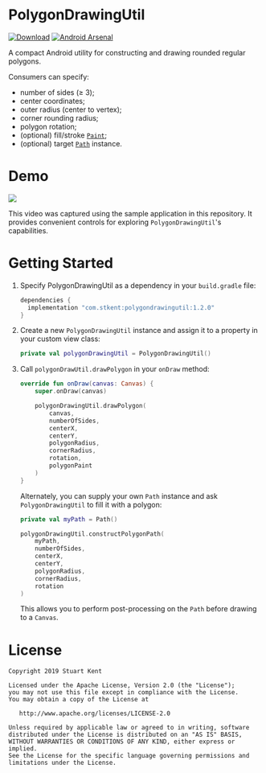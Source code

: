# PolygonDrawingUtil

 [![Download](https://api.bintray.com/packages/stkent/android-libraries/PolygonDrawingUtil/images/download.svg)](https://bintray.com/stkent/android-libraries/PolygonDrawingUtil/_latestVersion) [![Android Arsenal](https://img.shields.io/badge/Android%20Arsenal-PolygonDrawingUtil-green.svg?style=flat)](https://android-arsenal.com/details/1/5597)

A compact Android utility for constructing and drawing rounded regular polygons.

Consumers can specify:

- number of sides (≥ 3);
- center coordinates;
- outer radius (center to vertex);
- corner rounding radius;
- polygon rotation;
- (optional) fill/stroke [`Paint`](https://developer.android.com/reference/android/graphics/Paint.html);
- (optional) target [`Path`](https://developer.android.com/reference/android/graphics/Path) instance.

# Demo

![](assets/demo.gif)

This video was captured using the sample application in this repository. It provides convenient controls for exploring `PolygonDrawingUtil`'s capabilities.

# Getting Started

1. Specify PolygonDrawingUtil as a dependency in your `build.gradle` file:

    ```groovy
    dependencies {
      implementation "com.stkent:polygondrawingutil:1.2.0"
    }
    ```

2. Create a new `PolygonDrawingUtil` instance and assign it to a property in your custom view class:

    ```kotlin
    private val polygonDrawingUtil = PolygonDrawingUtil()
    ```

3. Call `polygonDrawUtil.drawPolygon` in your `onDraw` method:

    ```kotlin
    override fun onDraw(canvas: Canvas) {
        super.onDraw(canvas)

        polygonDrawingUtil.drawPolygon(
            canvas,
            numberOfSides,
            centerX,
            centerY,
            polygonRadius,
            cornerRadius,
            rotation,
            polygonPaint
        )
    }
    ```

    Alternately, you can supply your own `Path` instance and ask `PolygonDrawingUtil` to fill it with a polygon:

    ```kotlin
    private val myPath = Path()

    polygonDrawingUtil.constructPolygonPath(
        myPath,
        numberOfSides,
        centerX,
        centerY,
        polygonRadius,
        cornerRadius,
        rotation
    )
    ```

    This allows you to perform post-processing on the `Path` before drawing to a `Canvas`.

# License

	Copyright 2019 Stuart Kent

	Licensed under the Apache License, Version 2.0 (the "License");
	you may not use this file except in compliance with the License.
	You may obtain a copy of the License at

	   http://www.apache.org/licenses/LICENSE-2.0

	Unless required by applicable law or agreed to in writing, software
	distributed under the License is distributed on an "AS IS" BASIS,
	WITHOUT WARRANTIES OR CONDITIONS OF ANY KIND, either express or implied.
	See the License for the specific language governing permissions and
	limitations under the License.
